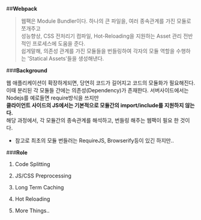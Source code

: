 ##**Webpack**
> 웹팩은 Module Bundler이다. 하나의 큰 파일을, 여러 종속관계를 가진 모듈로 쪼개주고<br>
> 성능향상, CSS 전처리기 컴파일, Hot-Reloading을 지원하는 Asset 관리 전반적인 프로세스에 도움을 준다.<br>
> 쉽게말해, 의존성 관계를 가진 모듈들을 번들링하여 각자의 모듈 역할을 수행하는 'Statical Assets'들을 생성해낸다.<br>

###**Background**

웹 애플리케이션이 확장하게되면, 당연히 코드가 길어지고 코드의 모듈화가 필요해진다.<br>
이때 분리된 각 모듈들 간에는 의존성(Dependency)가 존재한다. 서버사이드에서는 Nodejs를 예로들면 require방식을 쓰지만<br>
**클라이언트 사이드의 JS에서는 기본적으로 모듈간의 import/include를 지원하지 않는다.**<br>
해당 과정에서, 각 모듈간의 종속관계를 해석하고, 번들링 해주는 웹팩이 필요 한 것이다.<br>
* 참고로 최초의 모듈 번들러는 RequireJS, Browserify등이 있긴 하지만..

###**Role**
1. Code Splitting

2. JS/CSS Preprocessing

3. Long Term Caching

4. Hot Reloading

5. More Things..
